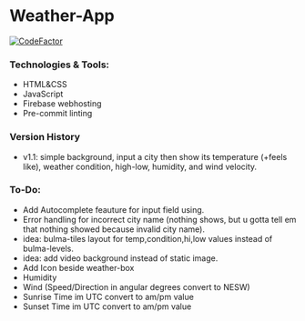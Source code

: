 # Weather-App

[![CodeFactor](https://www.codefactor.io/repository/github/devarshi-ap/weather-webapp/badge)](https://www.codefactor.io/repository/github/devarshi-ap/weather-webapp)

### Technologies & Tools:
- HTML&CSS
- JavaScript
- Firebase webhosting
- Pre-commit linting

### Version History
- v1.1: simple background, input a city then show its temperature (+feels like), weather condition, high-low, humidity, and wind velocity.

### To-Do:
- Add Autocomplete feauture for input field using.
- Error handling for incorrect city name (nothing shows, but u gotta tell em that nothing showed because invalid city name).
- idea: bulma-tiles layout for temp,condition,hi,low values instead of bulma-levels.
- idea: add video background instead of static image.
- Add Icon beside weather-box
- Humidity
- Wind (Speed/Direction in angular degrees convert to NESW)
- Sunrise Time im UTC convert to am/pm value
- Sunset Time im UTC convert to am/pm value


